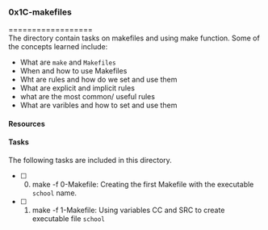### 0x1C-makefiles    
==================    
The directory contain tasks on makefiles and using make function. Some of the concepts learned include:   
* What are `make` and `Makefiles`    
* When and how to use Makefiles    
* Wht are rules and how do we set and use them   
* What are explicit and implicit rules   
* what are the most common/ useful rules 
* What are varibles and how to set and use them

#### Resources

#### Tasks   
The following tasks are included in this directory.   

* [ ] 0. make -f 0-Makefile: Creating the first Makefile with the executable `school` name.    
* [ ] 1. make -f 1-Makefile: Using variables CC and SRC to create executable file `school` 
